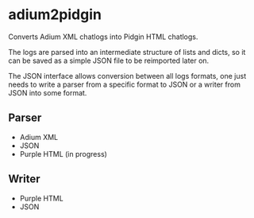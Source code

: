 # adium2pidgin

Converts Adium XML chatlogs into Pidgin HTML chatlogs.

The logs are parsed into an intermediate structure of lists and dicts, so it can be saved as a simple JSON file to be reimported later on.

The JSON interface allows conversion between all logs formats, one just needs to write a parser from a specific format to JSON or a writer from JSON into some format.

## Parser

- Adium XML
- JSON
- Purple HTML (in progress)

## Writer

- Purple HTML
- JSON
